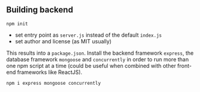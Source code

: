 Building backend
----------------
```
npm init
```
- set entry point as ```server.js``` instead of the default ```index.js```
- set author and license (as MIT usually)

This results into a ```package.json```.
Install the backend framework ```express```, the database framework ```mongoose```
and ```concurrently``` in order to run more than one npm script at a time (could be
useful when combined with other front-end frameworks like ReactJS).
```
npm i express mongoose concurrently
```
